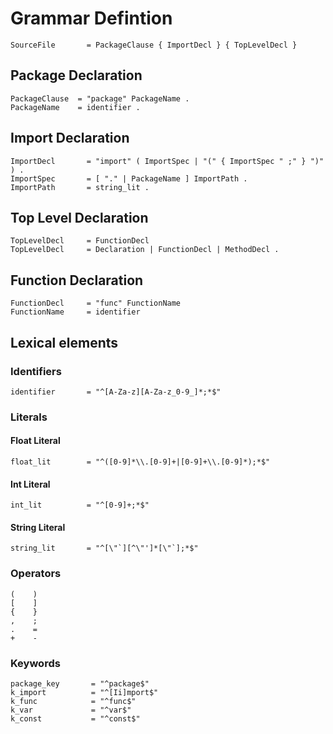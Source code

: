 # Grammar Defintion

```
SourceFile       = PackageClause { ImportDecl } { TopLevelDecl }
```

## Package Declaration

```
PackageClause  = "package" PackageName .
PackageName    = identifier .
```

## Import Declaration

```
ImportDecl       = "import" ( ImportSpec | "(" { ImportSpec " ;" } ")" ) .
ImportSpec       = [ "." | PackageName ] ImportPath .
ImportPath       = string_lit .
```

## Top Level Declaration

```
TopLevelDecl     = FunctionDecl
TopLevelDecl     = Declaration | FunctionDecl | MethodDecl .
```

## Function Declaration

```
FunctionDecl     = "func" FunctionName
FunctionName     = identifier
```

## Lexical elements

### Identifiers

```
identifier       = "^[A-Za-z][A-Za-z_0-9_]*;*$"
```

### Literals

#### Float Literal

```
float_lit        = "^([0-9]*\\.[0-9]+|[0-9]+\\.[0-9]*);*$"
```

#### Int Literal

```
int_lit          = "^[0-9]+;*$"
```

#### String Literal

```
string_lit       = "^[\"`][^\"']*[\"`];*$"
```

### Operators

```
(    )
[    ]
{    }
,    ;
.    =
+    -
```

### Keywords

```
package_key       = "^package$"
k_import          = "^[Ii]mport$"
k_func            = "^func$"
k_var             = "^var$"
k_const           = "^const$"
```
